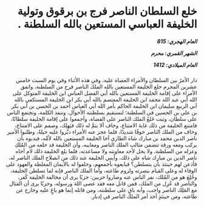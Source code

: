 <h1 dir="rtl">خلع السلطان الناصر فرج بن برقوق وتولية الخليفة العباسي المستعين بالله السلطنة .</h1>

<h5 dir="rtl">العام الهجري:  815

الشهر القمري: محرم

العام الميلادي: 1412</h5>

<p dir="rtl">دار الأمرُ بين السلطان والأمراء العصاة عليه، وفي هذه الأثناء وفي يوم السبت خامس عشرين المحرم خلع الخليفة المستعين بالله الملكَ الناصر فرج من السلطنة، واتفق الأمراء على إقامة الخليفة المستعين بالله أبي الفضل العباس ابن الخليفة المتوكل على الله أبي عبد الله محمد ابن الخليفة المعتصم بالله أبي بكر ابن الخليفة المستكفي بالله أبي الربيع سليمان ابن الخليفة الحاكم بأمر الله أبي العباس أحمد بن الحسن بن أبي بكر بن علي بن الحسين في السلطنة؛ لتستقيم بسلطنته الأحوال، وتنفذ الكلمة، وتجتمع الناس على سلطان، وثبت خَلعُ الملك الناصر على القضاة، وأجمعوا على إقامة الخليفة سلطانًا، فامتنع الخليفة من ذلك غايةَ الامتناع، وخاف ألا يتمَّ له ذلك فيَهلِك، وصمم على الامتناع، وخاف من الملك الناصر خوفًا شديدًا، فلما عجز عنه الأمراء دبَّروا عليه حيلةً، وطلبوا الأمير ناصر الدين محمد بن مبارك شاه الطازي أخا الخليفة المستعين بالله لأمِّه، فندبوه بأن يركب ومعه ورقة تتضمن مثالب الملك الناصر ومعايبه، وأن الخليفة قد خلعه من المُلكِ وعزله من السلطنة، ولا يحل لأحد معاونته ولا مساعدته، فلما بلغ الخليفة ذلك لام أخاه ناصر الدين بن مبارك شاه على ذلك، وأيس الخليفة عند ذلك من انصلاح الملك الناصر له، فأذعن لهم حينئذ بأن يتسلطن؟ فبايعوه بأجمعهم، وحلفوا له بالأيمان المغلظة والعهود على الوفاء له وعلى القيام بنصرته ولزوم طاعته، وأما الملك الناصر فإنه لما تسلطن الخليفة، وخُلِعَ هو من المُلك، نفر الناس عنه وصاروا حزبين: حزبًا يرى أن مخالفة الخليفة كُفر، والناصر قد عُزِل من الملك، فمن قاتل معه فقد عصى اللهَ ورسوله، وحزبًا يرى أن القتال مع المَلِك الناصر واجب، وأنه باقٍ على سلطنته، ومن قاتله إنما هو باغٍ عليه وخارج عن طاعته، ومن حينئذٍ أخذ أمر الملك الناصر في إدبار.</p></br>
